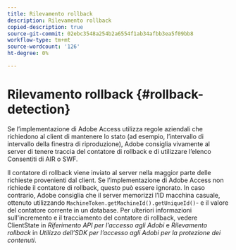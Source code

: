 ```yaml
---
title: Rilevamento rollback
description: Rilevamento rollback
copied-description: true
source-git-commit: 02ebc3548a254b2a6554f1ab34afbb3ea5f09bb8
workflow-type: tm+mt
source-wordcount: '126'
ht-degree: 0%

---
```


# Rilevamento rollback {#rollback-detection}

Se l’implementazione di Adobe Access utilizza regole aziendali che richiedono al client di mantenere lo stato (ad esempio, l’intervallo di intervallo della finestra di riproduzione), Adobe consiglia vivamente al server di tenere traccia del contatore di rollback e di utilizzare l’elenco Consentiti di AIR o SWF.

Il contatore di rollback viene inviato al server nella maggior parte delle richieste provenienti dal client. Se l’implementazione di Adobe Access non richiede il contatore di rollback, questo può essere ignorato. In caso contrario, Adobe consiglia che il server memorizzi l’ID macchina casuale, ottenuto utilizzando `MachineToken.getMachineId().getUniqueId()`- e il valore del contatore corrente in un database. Per ulteriori informazioni sull&#39;incremento e il tracciamento del contatore di rollback, vedere ClientState in *Riferimento API per l’accesso agli Adobi* e *Rilevamento rollback* in *Utilizzo dell’SDK per l’accesso agli Adobi per la protezione dei contenuti*.
